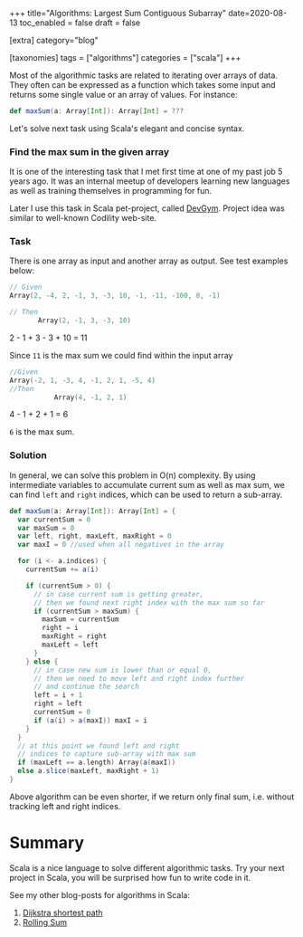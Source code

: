 +++
title="Algorithms: Largest Sum Contiguous Subarray"
date=2020-08-13
toc_enabled = false
draft = false

[extra]
category="blog"

[taxonomies]
tags = ["algorithms"]
categories = ["scala"]
+++

Most of the algorithmic tasks are related to iterating over arrays of data. They often can be expressed as a function which takes some input and returns some single value or an array of values. For instance:

```scala
def maxSum(a: Array[Int]): Array[Int] = ???
```


Let's solve next task using Scala's elegant and concise syntax.

### Find the max sum in the given array

It is one of the interesting task that I met first time at one of my past job 5 years ago. It was an internal meetup of developers learning new languages as well as training themselves in programming for fun.

Later I use this task in Scala pet-project, called [DevGym](https://github.com/novakov-alexey/devgym). Project idea was similar to well-known Codility web-site.


### Task

There is one array as input and another array as output. See test examples below:

```scala
// Given
Array(2, -4, 2, -1, 3, -3, 10, -1, -11, -100, 8, -1) 

// Then
       Array(2, -1, 3, -3, 10)
```

2 - 1 + 3 - 3 + 10 = 11

Since `11` is the max sum we could find within the input array

```scala
//Given
Array(-2, 1, -3, 4, -1, 2, 1, -5, 4)
//Then
           Array(4, -1, 2, 1)
```

4 - 1 + 2 + 1 = 6

`6` is the max sum.

### Solution

In general, we can solve this problem in O(n) complexity. By using intermediate variables to 
accumulate current sum as well as max sum, we can find `left` and `right` indices, which can be used
to return a sub-array.


```scala
def maxSum(a: Array[Int]): Array[Int] = {
  var currentSum = 0
  var maxSum = 0
  var left, right, maxLeft, maxRight = 0
  var maxI = 0 //used when all negatives in the array

  for (i <- a.indices) {
    currentSum += a(i)

    if (currentSum > 0) {    
      // in case current sum is getting greater,
      // then we found next right index with the max sum so far
      if (currentSum > maxSum) {        
        maxSum = currentSum
        right = i
        maxRight = right
        maxLeft = left
      }
    } else {
      // in case new sum is lower than or equal 0, 
      // then we need to move left and right index further  
      // and continue the search
      left = i + 1
      right = left
      currentSum = 0
      if (a(i) > a(maxI)) maxI = i
    }
  }
  // at this point we found left and right
  // indices to capture sub-array with max sum
  if (maxLeft == a.length) Array(a(maxI))
  else a.slice(maxLeft, maxRight + 1)
}
```

Above algorithm can be even shorter, if we return only final sum, i.e. without tracking left and right indices.

# Summary

Scala is a nice language to solve different algorithmic tasks. Try your next project in Scala, you will be surprised how fun to write code in it. 

See my other blog-posts for algorithms in Scala:

1. [Dijkstra shortest path](https://medium.com/se-notes-by-alexey-novakov/algorithms-in-scala-dijkstra-shortest-path-78c4291dd8ab)
2. [Rolling Sum](https://medium.com/se-notes-by-alexey-novakov/rolling-sum-in-scala-6bc9a5a82e75)
